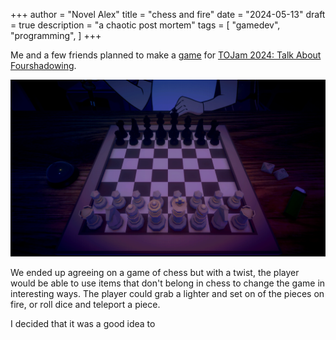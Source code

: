+++
author = "Novel Alex"
title = "chess and fire"
date = "2024-05-13"
draft = true
description = "a chaotic post mortem"
tags = [
    "gamedev", "programming",
]
+++

Me and a few friends planned to make a [game](https://zoeeechu.itch.io/pyro-check) 
for [TOJam 2024: Talk About Fourshadowing](https://www.tojam.ca/). 

![a screenshot of pyro check](pyro_check_game.png)

We ended up agreeing on a game of chess but with a twist, the player would be able to use items that don't belong in 
chess to change the game in interesting ways. The player could grab a lighter and set on of the pieces on fire, or roll 
dice and teleport a piece. 

I decided that it was a good idea to 

